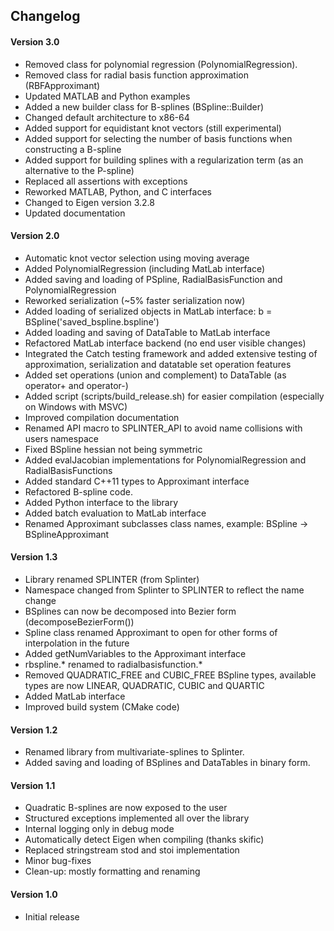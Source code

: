 ## Changelog

#### Version 3.0
- Removed class for polynomial regression (PolynomialRegression).
- Removed class for radial basis function approximation (RBFApproximant)
- Updated MATLAB and Python examples
- Added a new builder class for B-splines (BSpline::Builder)
- Changed default architecture to x86-64
- Added support for equidistant knot vectors (still experimental)
- Added support for selecting the number of basis functions when constructing a B-spline
- Added support for building splines with a regularization term (as an alternative to the P-spline)
- Replaced all assertions with exceptions
- Reworked MATLAB, Python, and C interfaces
- Changed to Eigen version 3.2.8
- Updated documentation

#### Version 2.0
- Automatic knot vector selection using moving average
- Added PolynomialRegression (including MatLab interface)
- Added saving and loading of PSpline, RadialBasisFunction and PolynomialRegression
- Reworked serialization (~5% faster serialization now)
- Added loading of serialized objects in MatLab interface: b = BSpline('saved_bspline.bspline')
- Added loading and saving of DataTable to MatLab interface
- Refactored MatLab interface backend (no end user visible changes)
- Integrated the Catch testing framework and added extensive testing of approximation, serialization and datatable set operation features
- Added set operations (union and complement) to DataTable (as operator+ and operator-)
- Added script (scripts/build_release.sh) for easier compilation (especially on Windows with MSVC)
- Improved compilation documentation
- Renamed API macro to SPLINTER_API to avoid name collisions with users namespace
- Fixed BSpline hessian not being symmetric
- Added evalJacobian implementations for PolynomialRegression and RadialBasisFunctions
- Added standard C++11 types to Approximant interface
- Refactored B-spline code.
- Added Python interface to the library
- Added batch evaluation to MatLab interface
- Renamed Approximant subclasses class names, example: BSpline -> BSplineApproximant

#### Version 1.3
- Library renamed SPLINTER (from Splinter)
- Namespace changed from Splinter to SPLINTER to reflect the name change
- BSplines can now be decomposed into Bezier form (decomposeBezierForm())
- Spline class renamed Approximant to open for other forms of interpolation in the future
- Added getNumVariables to the Approximant interface
- rbspline.* renamed to radialbasisfunction.*
- Removed QUADRATIC_FREE and CUBIC_FREE BSpline types, available types are now LINEAR, QUADRATIC, CUBIC and QUARTIC
- Added MatLab interface
- Improved build system (CMake code)

#### Version 1.2
- Renamed library from multivariate-splines to Splinter.
- Added saving and loading of BSplines and DataTables in binary form.

#### Version 1.1
- Quadratic B-splines are now exposed to the user
- Structured exceptions implemented all over the library
- Internal logging only in debug mode
- Automatically detect Eigen when compiling (thanks skific)
- Replaced stringstream stod and stoi implementation
- Minor bug-fixes
- Clean-up: mostly formatting and renaming

#### Version 1.0
- Initial release
